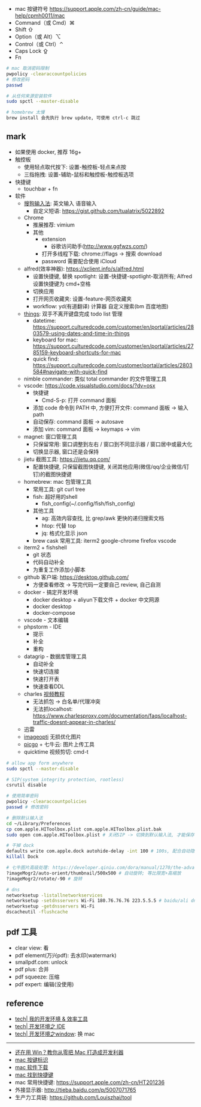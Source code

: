 - mac 按键符号 https://support.apple.com/zh-cn/guide/mac-help/cpmh0011/mac
- Command（或 Cmd）⌘
- Shift ⇧
- Option（或 Alt）⌥
- Control（或 Ctrl）⌃
- Caps Lock ⇪
- Fn

```sh
# mac 取消密码限制
pwpolicy -clearaccountpolicies
# 修改密码
passwd

# 从任何来源安装软件
sudo spctl --master-disable

# homebrew 太慢
brew install 会先执行 brew update, 可使用 ctrl-c 跳过
```

## mark

- 如果使用 docker, 推荐 16g+
- 触控板
    - 使用轻点取代按下: 设置-触控板-轻点来点按
    - 三指拖拽: 设置-辅助-鼠标和触控板-触控板选项
- 快捷键
    - touchbar + fn
- 软件
    - [搜狗输入法](https://pinyin.sogou.com/mac/): 英文输入 语音输入
        - 自定义短语: https://gist.github.com/tualatrix/5022892
    - Chrome
        - 推展推荐: vimium
        - 其他
            - extension
                - 谷歌访问助手(http://www.ggfwzs.com/)
            - 打开多线程下载: chrome://flags -> 搜索 download
            - password 需要配合使用 iCloud
    - alfred(效率神器): https://xclient.info/s/alfred.html
        - 设置快捷键, 替换 spotlight: 设置-快捷键-spotlight-取消所有; Alfred设置快捷键为 cmd+空格
        - 切换应用
        - 打开网页收藏夹: 设置-feature-网页收藏夹
        - workflow: yd(有道翻译) 计算器 自定义搜索(bm 百度地图)
    - [things](https://www.jianshu.com/p/4de1ffd3d6d9): 双手不离开键盘完成 todo list 管理
        - datetime: https://support.culturedcode.com/customer/en/portal/articles/2803579-using-dates-and-time-in-things
        - keyboard for mac: https://support.culturedcode.com/customer/en/portal/articles/2785159-keyboard-shortcuts-for-mac
        - quick find: https://support.culturedcode.com/customer/portal/articles/2803584#navigate-with-quick-find
    - nimble commander: 类似 total commander 的文件管理工具
    - vscode: https://code.visualstudio.com/docs/?dv=osx
        - 快捷键
            - Cmd-S-p: 打开 command 面板
        - 添加 code 命令到 PATH 中, 方便打开文件: command 面板 -> 输入 path
        - 自动保存: command 面板 -> autosave
        - 添加 vim: command 面板 -> keymaps -> vim
    - magnet: 窗口管理工具
        - 只保留常用: 窗口调整到左右 / 窗口到不同显示器 / 窗口居中或最大化
        - 切换显示器, 窗口还是会保持
    - jietu 截图工具: https://jietu.qq.com/
        - 配置快捷键, 只保留截图快捷键, 关闭其他应用(微信/qq/企业微信/钉钉)的截图快捷键
    - homebrew: mac 包管理工具
        - 常用工具: git curl tree
        - fish: 超好用的shell
            - fish_config(~/.config/fish/fish_config)
        - 其他工具
            - ag: 高效内容查找, 比 grep/awk 更快的递归搜索文档
            - htop: 代替 top
            - jq: 格式化显示 json
        - brew cask 常用工具: iterm2 google-chrome firefox vscode
    - iterm2 + fishshell
        - git 状态
        - 代码自动补全
        - 为重复工作添加小脚本
    - github 客户端: https://desktop.github.com/
        - 方便查看修改 -> 写完代码一定要自己 review, 自己自测
    - docker - 搞定开发环境
        - docker desktop + aliyun下载文件 + docker 中文网源
        - docker desktop
        - docker-compose
    - vscode - 文本编辑
    - phpstorm - IDE
        - 提示
        - 补全
        - 重构
    - datagrip - 数据库管理工具
        - 自动补全
        - 快速切连接
        - 快速打开表
        - 快速查看DDL
    - charles [视频教程](https://www.cnblogs.com/weimjsam/p/5841816.html)
        - 无法抓包 -> 白名单/代理冲突
        - 无法抓localhost: https://www.charlesproxy.com/documentation/faqs/localhost-traffic-doesnt-appear-in-charles/
    - 迅雷
    - [imageopti](https://imageoptim.com/mac) 无损优化图片
    - [picgo](https://molunerfinn.com/PicGo/) + 七牛云: 图片上传工具
    - quicktime 视频剪切: cmd-t

```bash
# allow app form anywhere
sudo spctl --master-disable

# SIP(system integrity protection, rootless)
csrutil disable

# 使用简单密码
pwpolicy -clearaccountpolicies
passwd # 修改密码

# 删除默认输入法
cd ~/Library/Preferences
cp com.apple.HIToolbox.plist com.apple.HIToolbox.plist.bak
sudo open com.apple.HIToolbox.plist # 关闭SIP -> 切换到默认输入法, 才能保存 -> 安装xcode, 也可以 xed com.apple.HIToolbox.plist -> 重启

# 干掉 dock
defaults write com.apple.dock autohide-delay -int 100 # 100s, 配合自动隐藏
killall Dock

# 七牛图片高级处理: https://developer.qiniu.com/dora/manual/1270/the-advanced-treatment-of-images-imagemogr2
?imageMogr2/auto-orient/thumbnail/500x500 # 自动旋转; 等比限宽+高缩放
?imageMogr2/rotate/-90 # 旋转

# dns
networksetup -listallnetworkservices
networksetup -setdnsservers Wi-Fi 180.76.76.76 223.5.5.5 # baidu/ali dns
networksetup -getdnsservers Wi-Fi
dscacheutil -flushcache
```

## pdf 工具
- clear view: 看
- pdf element(万兴pdf): 去水印(watermark)
- smallpdf.com: unlock
- pdf plus: 合并
- pdf squeeze: 压缩
- pdf expert: 编辑(没使用)

## reference

- [tech| 我的开发环境 & 效率工具](https://www.jianshu.com/p/1fea03604c19)
- [tech| 开发环境之 IDE](https://www.jianshu.com/p/f9e38793a0d3)
- [tech| 开发环境之window](https://www.jianshu.com/p/3d3f4fd3d568): 换 mac 

---

- [还在用 Win？教你从零把 Mac 打造成开发利器](https://mp.weixin.qq.com/s/qRzpNHZSL6hnZNwUnoaO1g)
- [mac 按键标识](https://blog.csdn.net/HaoDaWang/article/details/78731098)
- [mac 软件下载](https://xclient.info)
- [mac 找到快捷键](https://sspai.com/post/45338)
- mac 常用快捷键: https://support.apple.com/zh-cn/HT201236
- 外接显示器: http://tieba.baidu.com/p/5007071765
- 生产力工具链: https://github.com/Louiszhai/tool